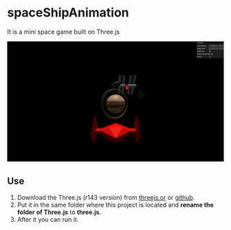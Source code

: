 # spaceShipAnimation
It is a mini space game built on Three.js

![](cover.png)

## Use
1. Download the Three.js (r143 version) from  [threejs.or](https://threejs.org/) or [github](https://github.com/mrdoob/three.js/releases).
2. Put it in the same folder where this project is located and **rename the folder of Three.js** to **three.js**.
3. After it you can run it.
